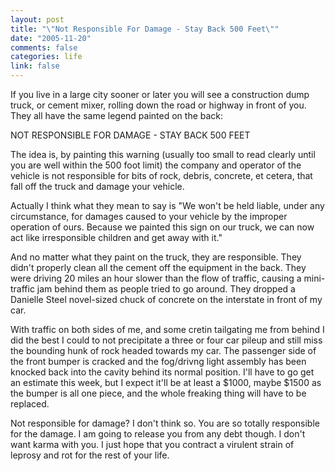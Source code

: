 ```yaml
--- 
layout: post
title: "\"Not Responsible For Damage - Stay Back 500 Feet\""
date: "2005-11-20"
comments: false
categories: life
link: false
---
```

If you live in a large city sooner or later you will see a construction dump truck, or cement mixer, rolling down the road or highway in front of you. They all have the same legend painted on the back:

NOT RESPONSIBLE FOR DAMAGE - STAY BACK 500 FEET

The idea is, by painting this warning (usually too small to read clearly until you are well within the 500 foot limit) the company and operator of the vehicle is not responsible for bits of rock, debris, concrete, et cetera, that fall off the truck and damage your vehicle.

Actually I think what they mean to say is "We won't be held liable, under any circumstance, for damages caused to your vehicle by the improper operation of ours. Because we painted this sign on our truck, we can now act like irresponsible children and get away with it."

And no matter what they paint on the truck, they are responsible. They didn't properly clean all the cement off the equipment in the back. They were driving 20 miles an hour slower than the flow of traffic, causing a mini-traffic jam behind them as people tried to go around. They dropped a Danielle Steel novel-sized chuck of concrete on the interstate in front of my car.

With traffic on both sides of me, and some cretin tailgating me from behind I did the best I could to not precipitate a three or four car pileup and still miss the bounding hunk of rock headed towards my car. The passenger side of the front bumper is cracked and the fog/drivng light assembly has been knocked back into the cavity behind its normal position. I'll have to go get an estimate this week, but I expect it'll be at least a $1000, maybe $1500 as the bumper is all one piece, and the whole freaking thing will have to be replaced.

Not responsible for damage? I don't think so. You are so totally responsible for the damage. I am going to release you from any debt though. I don't want karma with you. I just hope that you contract a virulent strain of leprosy and rot for the rest of your life.
